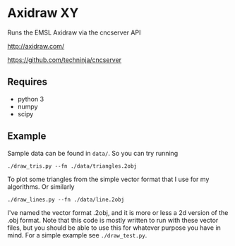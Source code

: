 # Axidraw XY

Runs the EMSL Axidraw via the cncserver API

http://axidraw.com/

https://github.com/techninja/cncserver

## Requires

  - python 3
  - numpy
  - scipy

## Example

Sample data can be found in `data/`. So you can try running

    ./draw_tris.py --fn ./data/triangles.2obj

To plot some triangles from the simple vector format that I use for my
algorithms. Or similarly

    ./draw_lines.py --fn ./data/line.2obj

I've named the vector format .2obj, and it is more or less a 2d version of the
.obj format. Note that this code is mostly written to run with these vector
files, but you should be able to use this for whatever purpose you have in
mind. For a simple example see `./draw_test.py`.

